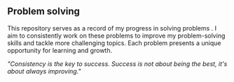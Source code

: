 ## Problem solving

This repository serves as a record of my progress in solving problems . I aim to consistently work on these problems to improve my problem-solving skills and tackle more challenging topics. Each problem presents a unique opportunity for learning and growth.

*"Consistency is the key to success. Success is not about being the best, it's about always improving."* 
  
